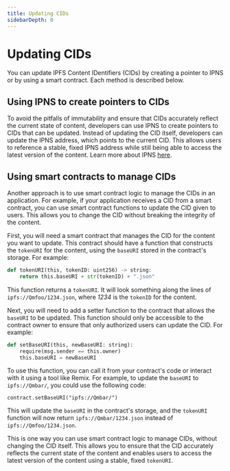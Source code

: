 ```yaml
---
title: Updating CIDs
sidebarDepth: 0
---
```


# Updating CIDs
 
You can update IPFS Content IDentifiers (CIDs) by creating a pointer to IPNS or by using a smart contract. Each method is described below.

## Using IPNS to create pointers to CIDs

To avoid the pitfalls of immutability and ensure that CIDs accurately reflect the current state of content, developers can use IPNS to create pointers to CIDs that can be updated. Instead of updating the CID itself, developers can update the IPNS address, which points to the current CID. This allows users to reference a stable, fixed IPNS address while still being able to access the latest version of the content. Learn more about IPNS [here](../concepts/ipns.md).

## Using smart contracts to manage CIDs

Another approach is to use smart contract logic to manage the CIDs in an application. For example, if your application receives a CID from a smart contract, you can use smart contract functions to update the CID given to users. This allows you to change the CID without breaking the integrity of the content.

First, you will need a smart contract that manages the CID for the content you want to update. This contract should have a function that constructs the `tokenURI` for the content, using the `baseURI` stored in the contract's storage. For example:

```py
def tokenURI(this, tokenID: uint256) -> string:
    return this.baseURI + str(tokenID) + ".json"
```

This function returns a `tokenURI`. It will look something along the lines of `ipfs://Qmfoo/1234.json`, where _1234_ is the `tokenID` for the content.

Next, you will need to add a setter function to the contract that allows the `baseURI` to be updated. This function should only be accessible to the contract owner to ensure that only authorized users can update the CID. For example:

```py
def setBaseURI(this, newBaseURI: string):
    require(msg.sender == this.owner)
    this.baseURI = newBaseURI
```

To use this function, you can call it from your contract's code or interact with it using a tool like Remix.
For example, to update the `baseURI` to `ipfs://Qmbar/`, you could use the following code:

```shell
contract.setBaseURI("ipfs://Qmbar/")
```

This will update the `baseURI` in the contract's storage, and the `tokenURI` function will now return `ipfs://Qmbar/1234.json` instead of `ipfs://Qmfoo/1234.json`.

This is one way you can use smart contract logic to manage CIDs, without changing the CID itself. This allows you to ensure that the CID accurately reflects the current state of the content and enables users to access the latest version of the content using a stable, fixed `tokenURI`.
